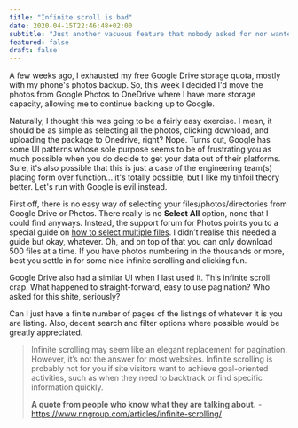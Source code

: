 ```yaml
---
title: "Infinite scroll is bad"
date: 2020-04-15T22:46:48+02:00
subtitle: "Just another vacuous feature that nobody asked for nor wanted."
featured: false
draft: false
---
```


A few weeks ago, I exhausted my free Google Drive storage quota, mostly with my phone's photos backup. So, this week I decided I'd move the photos from Google Photos to OneDrive where I have more storage capacity, allowing me to continue backing up to Google.

Naturally, I thought this was going to be a fairly easy exercise. I mean, it should be as simple as selecting all the photos, clicking download, and uploading the package to Onedrive, right? Nope. Turns out, Google has some UI patterns whose sole purpose seems to be of frustrating you as much possible when you do decide to get your data out of their platforms. Sure, it's also possible that this is just a case of the engineering team(s) placing form over function... it's totally possible, but I like my tinfoil theory better. Let's run with Google is evil instead.

First off, there is no easy way of selecting your files/photos/directories from Google Drive or Photos. There really is no **Select All** option, none that I could find anyways. Instead, the support forum for Photos points you to a special guide on [how to select multiple files](https://sites.google.com/site/picasaresources/Home/Picasa-FAQ/google-photos-1/how-to/how-do-i-select-multiple-pictures). I didn’t realise this needed a guide but okay, whatever. Oh, and on top of that you can only download 500 files at a time. If you have photos numbering in the thousands or more, best you settle in for some nice infinite scrolling and clicking fun.

Google Drive also had a similar UI when I last used it. This infinite scroll crap. What happened to straight-forward, easy to use pagination? Who asked for this shite, seriously?

Can I just have a finite number of pages of the listings of whatever it is you are listing. Also, decent search and filter options where possible would be greatly appreciated.

> Infinite scrolling may seem like an elegant replacement for pagination. However, it’s not the answer for most websites. Infinite scrolling is probably not for you if site visitors want to achieve goal-oriented activities, such as when they need to backtrack or find specific information quickly.
>
> **A quote from people who know what they are talking about.** - https://www.nngroup.com/articles/infinite-scrolling/
